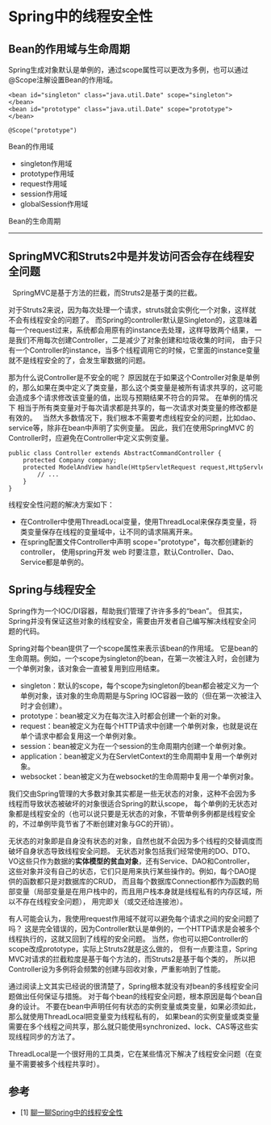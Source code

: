 # Spring中的线程安全性


## Bean的作用域与生命周期

Spring生成对象默认是单例的，通过scope属性可以更改为多例，也可以通过@Scope注解设置Bean的作用域。
```
<bean id="singleton" class="java.util.Date" scope="singleton"></bean>  
<bean id="prototype" class="java.util.Date" scope="prototype"></bean>  

@Scope("prototype")
```

Bean的作用域
* singleton作用域
* prototype作用域
* request作用域
* session作用域
* globalSession作用域


Bean的生命周期


---


## SpringMVC和Struts2中是并发访问否会存在线程安全问题
 
SpringMVC是基于方法的拦截，而Struts2是基于类的拦截。

对于Struts2来说，因为每次处理一个请求，struts就会实例化一个对象，这样就不会有线程安全的问题了。
而Spring的controller默认是Singleton的，这意味着每一个request过来，系统都会用原有的instance去处理，这样导致两个结果，
一是我们不用每次创建Controller，二是减少了对象创建和垃圾收集的时间，
由于只有一个Controller的instance，当多个线程调用它的时候，它里面的instance变量就不是线程安全的了，会发生窜数据的问题。

那为什么说Controller是不安全的呢？
原因就在于如果这个Controller对象是单例的，那么如果在类中定义了类变量，那么这个类变量是被所有请求共享的，这可能会造成多个请求修改该变量的值，出现与预期结果不符合的异常。
在单例的情况下 相当于所有类变量对于每次请求都是共享的，每一次请求对类变量的修改都是有效的。
 
当然大多数情况下，我们根本不需要考虑线程安全的问题，比如dao、service等，除非在bean中声明了实例变量。
因此，我们在使用SpringMVC 的Controller时，应避免在Controller中定义实例变量。 

```
public class Controller extends AbstractCommandController {    
    protected Company company;  
    protected ModelAndView handle(HttpServletRequest request,HttpServletResponse response,Object command,BindException errors) throws Exception {  
        // ...
    }             
}
```

线程安全性问题的解决方案如下：
* 在Controller中使用ThreadLocal变量，使用ThreadLocal来保存类变量，将类变量保存在线程的变量域中，让不同的请求隔离开来。
* 在spring配置文件Controller中声明 scope="prototype"，每次都创建新的controller，
    使用spring开发 web 时要注意，默认Controller、Dao、Service都是单例的。



## Spring与线程安全

Spring作为一个IOC/DI容器，帮助我们管理了许许多多的“bean”。
但其实，Spring并没有保证这些对象的线程安全，需要由开发者自己编写解决线程安全问题的代码。

Spring对每个bean提供了一个scope属性来表示该bean的作用域。
它是bean的生命周期。例如，一个scope为singleton的bean，在第一次被注入时，会创建为一个单例对象，该对象会一直被复用到应用结束。

* singleton：默认的scope，每个scope为singleton的bean都会被定义为一个单例对象，该对象的生命周期是与Spring IOC容器一致的（但在第一次被注入时才会创建）。
* prototype：bean被定义为在每次注入时都会创建一个新的对象。
* request：bean被定义为在每个HTTP请求中创建一个单例对象，也就是说在单个请求中都会复用这一个单例对象。
* session：bean被定义为在一个session的生命周期内创建一个单例对象。
* application：bean被定义为在ServletContext的生命周期中复用一个单例对象。
* websocket：bean被定义为在websocket的生命周期中复用一个单例对象。

我们交由Spring管理的大多数对象其实都是一些无状态的对象，这种不会因为多线程而导致状态被破坏的对象很适合Spring的默认scope，
每个单例的无状态对象都是线程安全的（也可以说只要是无状态的对象，不管单例多例都是线程安全的，不过单例毕竟节省了不断创建对象与GC的开销）。

无状态的对象即是自身没有状态的对象，自然也就不会因为多个线程的交替调度而破坏自身状态导致线程安全问题。
无状态对象包括我们经常使用的DO、DTO、VO这些只作为数据的**实体模型的贫血对象**，还有Service、DAO和Controller，
这些对象并没有自己的状态，它们只是用来执行某些操作的。例如，每个DAO提供的函数都只是对数据库的CRUD，
而且每个数据库Connection都作为函数的局部变量（局部变量是在用户栈中的，而且用户栈本身就是线程私有的内存区域，所以不存在线程安全问题），
用完即关（或交还给连接池）。

有人可能会认为，我使用request作用域不就可以避免每个请求之间的安全问题了吗？
这是完全错误的，因为Controller默认是单例的，一个HTTP请求是会被多个线程执行的，这就又回到了线程的安全问题。
当然，你也可以把Controller的scope改成prototype，实际上Struts2就是这么做的，
但有一点要注意，Spring MVC对请求的拦截粒度是基于每个方法的，而Struts2是基于每个类的，
所以把Controller设为多例将会频繁的创建与回收对象，严重影响到了性能。

通过阅读上文其实已经说的很清楚了，Spring根本就没有对bean的多线程安全问题做出任何保证与措施。
对于每个bean的线程安全问题，根本原因是每个bean自身的设计。
不要在bean中声明任何有状态的实例变量或类变量，如果必须如此，那么就使用ThreadLocal把变量变为线程私有的，
如果bean的实例变量或类变量需要在多个线程之间共享，那么就只能使用synchronized、lock、CAS等这些实现线程同步的方法了。

ThreadLocal是一个很好用的工具类，它在某些情况下解决了线程安全问题（在变量不需要被多个线程共享时）。


## 参考

* [1] [聊一聊Spring中的线程安全性](https://sylvanassun.github.io/2017/11/06/2017-11-06-spring_and_thread-safe/)
